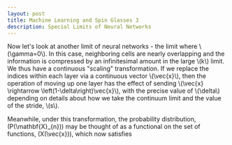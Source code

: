 ```yaml
---
layout: post
title: Machine Learning and Spin Glasses 3
description: Special Limits of Neural Networks
---
```



<script type="text/javascript" async
src="https://cdnjs.cloudflare.com/ajax/libs/mathjax/2.7.5/latest.js?config=TeX-MML-AM_CHTML">
</script>

<p> Now let's look at another limit of neural networks - the limit where \(\gamma=0\).  In this case, neighboring cells are nearly overlapping and the information is compressed by an infinitesimal amount in the large \(k\) limit.  We thus have a continuous "scaling" transformation.  If we replace the indices within each layer via a continuous vector \(\vec{x}\), then the operation of moving up one layer has the effect of sending \(\vec{x} \rightarrow \left(1-\delta\right)\vec{x}\), with the precise value of \(\delta\) depending on details about how we take the continuum limit and the value of the stride, \(s\).</p>

Meanwhile, under this transformation, the probability distribution, \(P(\mathbf{X}_{n})\) may be thought of as a functional on the set of functions, \(X(\vec{x})\), which now satisfies
